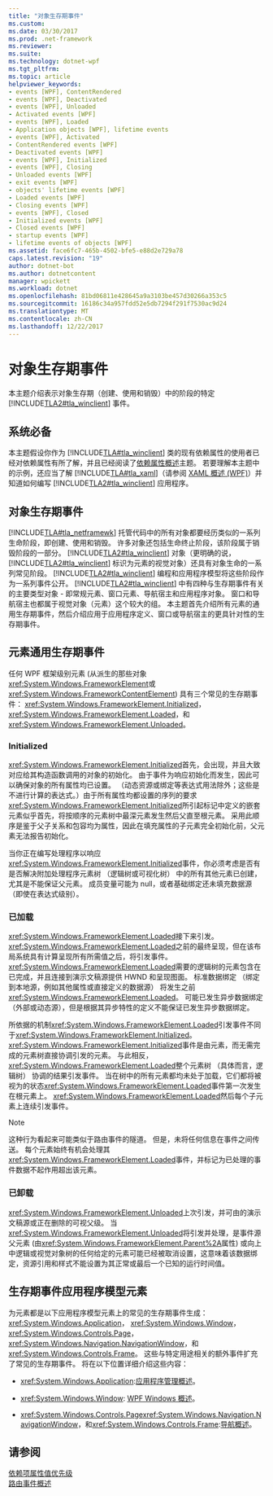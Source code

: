 ```yaml
---
title: "对象生存期事件"
ms.custom: 
ms.date: 03/30/2017
ms.prod: .net-framework
ms.reviewer: 
ms.suite: 
ms.technology: dotnet-wpf
ms.tgt_pltfrm: 
ms.topic: article
helpviewer_keywords:
- events [WPF], ContentRendered
- events [WPF], Deactivated
- events [WPF], Unloaded
- Activated events [WPF]
- events [WPF], Loaded
- Application objects [WPF], lifetime events
- events [WPF], Activated
- ContentRendered events [WPF]
- Deactivated events [WPF]
- events [WPF], Initialized
- events [WPF], Closing
- Unloaded events [WPF]
- exit events [WPF]
- objects' lifetime events [WPF]
- Loaded events [WPF]
- Closing events [WPF]
- events [WPF], Closed
- Initialized events [WPF]
- Closed events [WPF]
- startup events [WPF]
- lifetime events of objects [WPF]
ms.assetid: face6fc7-465b-4502-bfe5-e88d2e729a78
caps.latest.revision: "19"
author: dotnet-bot
ms.author: dotnetcontent
manager: wpickett
ms.workload: dotnet
ms.openlocfilehash: 81bd06811e428645a9a3103be457d30266a353c5
ms.sourcegitcommit: 16186c34a957fdd52e5db7294f291f7530ac9d24
ms.translationtype: MT
ms.contentlocale: zh-CN
ms.lasthandoff: 12/22/2017
---
```

# <a name="object-lifetime-events"></a>对象生存期事件
本主题介绍表示对象生存期（创建、使用和销毁）中的阶段的特定 [!INCLUDE[TLA2#tla_winclient](../../../../includes/tla2sharptla-winclient-md.md)] 事件。  
  

  
<a name="prerequisites"></a>   
## <a name="prerequisites"></a>系统必备  
 本主题假设你作为 [!INCLUDE[TLA#tla_winclient](../../../../includes/tlasharptla-winclient-md.md)] 类的现有依赖属性的使用者已经对依赖属性有所了解，并且已经阅读了[依赖属性概述](../../../../docs/framework/wpf/advanced/dependency-properties-overview.md)主题。 若要理解本主题中的示例，还应当了解 [!INCLUDE[TLA#tla_xaml](../../../../includes/tlasharptla-xaml-md.md)]（请参阅 [XAML 概述 (WPF)](../../../../docs/framework/wpf/advanced/xaml-overview-wpf.md)）并知道如何编写 [!INCLUDE[TLA2#tla_winclient](../../../../includes/tla2sharptla-winclient-md.md)] 应用程序。  
  
<a name="intro"></a>   
## <a name="object-lifetime-events"></a>对象生存期事件  
 [!INCLUDE[TLA#tla_netframewk](../../../../includes/tlasharptla-netframewk-md.md)] 托管代码中的所有对象都要经历类似的一系列生命阶段，即创建、使用和销毁。 许多对象还包括生命终止阶段，该阶段属于销毁阶段的一部分。 [!INCLUDE[TLA2#tla_winclient](../../../../includes/tla2sharptla-winclient-md.md)] 对象（更明确的说，[!INCLUDE[TLA2#tla_winclient](../../../../includes/tla2sharptla-winclient-md.md)] 标识为元素的视觉对象）还具有对象生命的一系列常见阶段。 [!INCLUDE[TLA2#tla_winclient](../../../../includes/tla2sharptla-winclient-md.md)] 编程和应用程序模型将这些阶段作为一系列事件公开。 [!INCLUDE[TLA2#tla_winclient](../../../../includes/tla2sharptla-winclient-md.md)] 中有四种与生存期事件有关的主要类型对象 - 即常规元素、窗口元素、导航宿主和应用程序对象。 窗口和导航宿主也都属于视觉对象（元素）这个较大的组。 本主题首先介绍所有元素的通用生存期事件，然后介绍应用于应用程序定义、窗口或导航宿主的更具针对性的生存期事件。  
  
<a name="common_events"></a>   
## <a name="common-lifetime-events-for-elements"></a>元素通用生存期事件  
 任何 WPF 框架级别元素 (从派生的那些对象<xref:System.Windows.FrameworkElement>或<xref:System.Windows.FrameworkContentElement>) 具有三个常见的生存期事件： <xref:System.Windows.FrameworkElement.Initialized>， <xref:System.Windows.FrameworkElement.Loaded>，和<xref:System.Windows.FrameworkElement.Unloaded>。  
  
### <a name="initialized"></a>Initialized  
 <xref:System.Windows.FrameworkElement.Initialized>首先，会出现，并且大致对应给其构造函数调用的对象的初始化。 由于事件为响应初始化而发生，因此可以确保对象的所有属性均已设置。 （动态资源或绑定等表达式用法除外；这些是不进行计算的表达式。）由于所有属性均都设置的序列的要求<xref:System.Windows.FrameworkElement.Initialized>所引起标记中定义的嵌套元素似乎首先，将按顺序的元素树中最深元素发生然后父直至根元素。 采用此顺序是鉴于父子关系和包容均为属性，因此在填充属性的子元素完全初始化前，父元素无法报告初始化。  
  
 当你正在编写处理程序以响应<xref:System.Windows.FrameworkElement.Initialized>事件，你必须考虑是否有是否解决附加处理程序元素树 （逻辑树或可视化树） 中的所有其他元素已创建，尤其是不能保证父元素。 成员变量可能为 null，或者基础绑定还未填充数据源（即使在表达式级别）。  
  
### <a name="loaded"></a>已加载  
 <xref:System.Windows.FrameworkElement.Loaded>接下来引发。 <xref:System.Windows.FrameworkElement.Loaded>之前的最终呈现，但在该布局系统具有计算呈现所有所需值之后，将引发事件。 <xref:System.Windows.FrameworkElement.Loaded>需要的逻辑树的元素包含在已完成，并且连接到演示文稿源提供 HWND 和呈现图面。 标准数据绑定 （绑定到本地源，例如其他属性或直接定义的数据源） 将发生之前<xref:System.Windows.FrameworkElement.Loaded>。 可能已发生异步数据绑定（外部或动态源），但是根据其异步特性的定义不能保证已发生异步数据绑定。  
  
 所依据的机制<xref:System.Windows.FrameworkElement.Loaded>引发事件不同于<xref:System.Windows.FrameworkElement.Initialized>。 <xref:System.Windows.FrameworkElement.Initialized>事件是由元素，而无需完成的元素树直接协调引发的元素。 与此相反，<xref:System.Windows.FrameworkElement.Loaded>整个元素树 （具体而言，逻辑树） 协调的结果引发事件。 当在树中的所有元素都均未处于加载，它们都将被视为的状态<xref:System.Windows.FrameworkElement.Loaded>事件第一次发生在根元素上。 <xref:System.Windows.FrameworkElement.Loaded>然后每个子元素上连续引发事件。  
  
> [!NOTE]
>  这种行为看起来可能类似于路由事件的隧道。 但是，未将任何信息在事件之间传送。 每个元素始终有机会处理其<xref:System.Windows.FrameworkElement.Loaded>事件，并标记为已处理的事件数据不起作用超出该元素。  
  
### <a name="unloaded"></a>已卸载  
 <xref:System.Windows.FrameworkElement.Unloaded>上次引发，并可由的演示文稿源或正在删除的可视父级。 当<xref:System.Windows.FrameworkElement.Unloaded>将引发并处理，是事件源父元素 (由<xref:System.Windows.FrameworkElement.Parent%2A>属性) 或向上中逻辑或视觉对象树的任何给定的元素可能已经被取消设置，这意味着该数据绑定，资源引用和样式不能设置为其正常或最后一个已知的运行时间值。  
  
<a name="application_model_elements"></a>   
## <a name="lifetime-events-application-model-elements"></a>生存期事件应用程序模型元素  
 为元素都是以下应用程序模型元素上的常见的生存期事件生成： <xref:System.Windows.Application>， <xref:System.Windows.Window>， <xref:System.Windows.Controls.Page>， <xref:System.Windows.Navigation.NavigationWindow>，和<xref:System.Windows.Controls.Frame>。 这些与特定用途相关的额外事件扩充了常见的生存期事件。 将在以下位置详细介绍这些内容：  
  
-   <xref:System.Windows.Application>:[应用程序管理概述](../../../../docs/framework/wpf/app-development/application-management-overview.md)。  
  
-   <xref:System.Windows.Window>: [WPF Windows 概述](../../../../docs/framework/wpf/app-development/wpf-windows-overview.md)。  
  
-   <xref:System.Windows.Controls.Page><xref:System.Windows.Navigation.NavigationWindow>，和<xref:System.Windows.Controls.Frame>:[导航概述](../../../../docs/framework/wpf/app-development/navigation-overview.md)。  
  
## <a name="see-also"></a>请参阅  
 [依赖项属性值优先级](../../../../docs/framework/wpf/advanced/dependency-property-value-precedence.md)  
 [路由事件概述](../../../../docs/framework/wpf/advanced/routed-events-overview.md)
